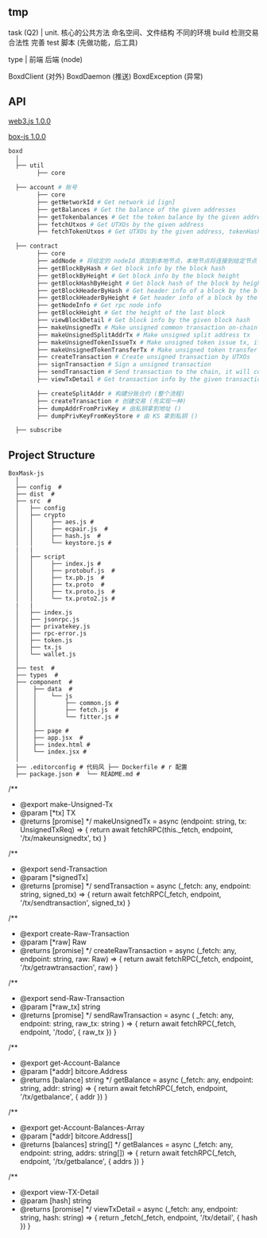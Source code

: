 ## tmp

task (Q2)
|
unit. 核心的公共方法
命名空间、文件结构
不同的环境 build
检测交易合法性
完善 test 脚本 (先做功能，后工具)

type
|
前端
后端 (node)

BoxdClient (对外)
BoxdDaemon (推送)
BoxdException (异常)

## API

[web3.js 1.0.0](https://web3js.readthedocs.io/en/1.0/web3-eth-contract.html)

[box-js 1.0.0]()

```bash
boxd
  │
  ├── util
        ├── core

  ├── account # 账号
        ├── core
        ├── getNetworkId # Get network id [ign]
        ├── getBalances # Get the balance of the given addresses
        ├── getTokenbalances # Get the token balance by the given address, tokenHash and tokenIndex
        ├── fetchUtxos # Get UTXOs by the given address
        ├── fetchTokenUtxos # Get UTXOs by the given address, tokenHash and tokenIndex

  ├── contract
        ├── core
        ├── addNode # 将给定的 nodeId 添加到本地节点，本地节点将连接到给定节点
        ├── getBlockByHash # Get block info by the block hash
        ├── getBlockByHeight # Get block info by the block height
        ├── getBlockHashByHeight # Get block hash of the block by height
        ├── getBlockHeaderByHash # Get header info of a block by the block hash
        ├── getBlockHeaderByHeight # Get header info of a block by the block height
        ├── getNodeInfo # Get rpc node info
        ├── getBlockHeight # Get the height of the last block
        ├── viewBlockDetail # Get block info by the given block hash
        ├── makeUnsignedTx # Make unsigned common transaction on-chain
        ├── makeUnsignedSplitAddrTx # Make unsigned split address tx
        ├── makeUnsignedTokenIssueTx # Make unsigned token issue tx, if submited, this will issue a token
        ├── makeUnsignedTokenTransferTx # Make unsigned token transfer tx
        ├── createTransaction # Create unsigned transaction by UTXOs
        ├── signTransaction # Sign a unsigned transaction
        ├── sendTransaction # Send transaction to the chain, it will come into the memory pool
        ├── viewTxDetail # Get transaction info by the given transaction hash

        ├── createSplitAddr # 构建分账合约 (整个流程)
        ├── createTransaction # 创建交易 (先实现一种)
        ├── dumpAddrFromPrivKey # 由私钥拿到地址 ()
        ├── dumpPrivKeyFromKeyStore # 由 KS 拿到私钥 ()

  ├── subscribe
```

## Project Structure

```
BoxMask-js
  │
  ├── config  #
  ├── dist  #
  ├── src  #
  │   ├── config
  │   ├── crypto
  │   │     ├── aes.js #
  │   │     ├── ecpair.js  #
  │   │     ├── hash.js  #
  │   │     └── keystore.js #
  |   |
  │   ├── script
  │   │     ├── index.js #
  │   │     ├── protobuf.js  #
  │   │     ├── tx.pb.js  #
  │   │     ├── tx.proto  #
  │   │     ├── tx.proto.js  #
  │   │     └── tx.proto2.js #
  |   |
  │   ├── index.js
  │   ├── jsonrpc.js
  │   ├── privatekey.js
  │   ├── rpc-error.js
  │   ├── token.js
  │   ├── tx.js
  │   └── wallet.js
  │
  ├── test  #
  ├── types  #
  ├── component  #
  │    ├── data  #
  │    │    └── js
  │    │        ├── common.js #
  │    │        ├── fetch.js  #
  │    │        └── fitter.js #
  │    │
  │    ├── page #
  │    ├── app.jsx  #
  │    ├── index.html #
  │    └── index.jsx #
  │
  ├── .editorconfig # 代码风 ├── Dockerfile # r 配置
  ├── package.json #  └── README.md #
```

/\*\*

- @export make-Unsigned-Tx
- @param [*tx] TX
- @returns [promise]
  \*/
  makeUnsignedTx = async (endpoint: string, tx: UnsignedTxReq) => {
  return await fetchRPC(this.\_fetch, endpoint, '/tx/makeunsignedtx', tx)
  }

/\*\*

- @export send-Transaction
- @param [*signedTx]
- @returns [promise]
  \*/
  sendTransaction = async (\_fetch: any, endpoint: string, signed_tx) => {
  return await fetchRPC(\_fetch, endpoint, '/tx/sendtransaction', signed_tx)
  }

/\*\*

- @export create-Raw-Transaction
- @param [*raw] Raw
- @returns [promise]
  \*/
  createRawTransaction = async (\_fetch: any, endpoint: string, raw: Raw) => {
  return await fetchRPC(\_fetch, endpoint, '/tx/getrawtransaction', raw)
  }

/\*\*

- @export send-Raw-Transaction
- @param [*raw_tx] string
- @returns [promise]
  \*/
  sendRawTransaction = async (
  \_fetch: any,
  endpoint: string,
  raw_tx: string
  ) => {
  return await fetchRPC(\_fetch, endpoint, '/todo', { raw_tx })
  }

/\*\*

- @export get-Account-Balance
- @param [*addr] bitcore.Address
- @returns [balance] string
  \*/
  getBalance = async (\_fetch: any, endpoint: string, addr: string) => {
  return await fetchRPC(\_fetch, endpoint, '/tx/getbalance', { addr })
  }

/\*\*

- @export get-Account-Balances-Array
- @param [*addr] bitcore.Address[]
- @returns [balances] string[]
  \*/
  getBalances = async (\_fetch: any, endpoint: string, addrs: string[]) => {
  return await fetchRPC(\_fetch, endpoint, '/tx/getbalance', { addrs })
  }

/\*\*

- @export view-TX-Detail
- @param [hash] string
- @returns [promise]
  \*/
  viewTxDetail = async (\_fetch: any, endpoint: string, hash: string) => {
  return \_fetch(\_fetch, endpoint, '/tx/detail', { hash })
  }
